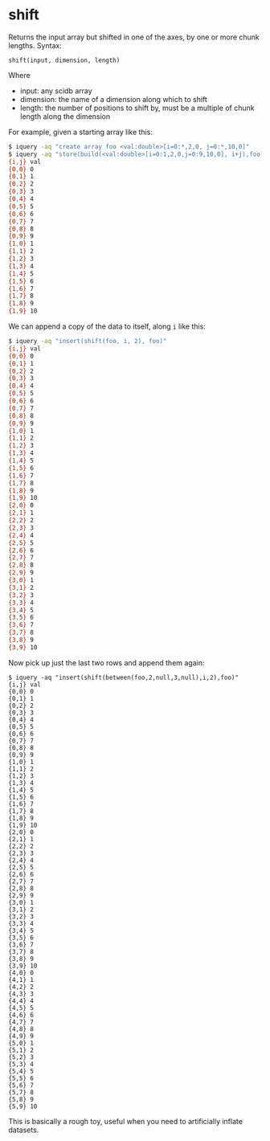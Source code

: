 # shift

Returns the input array but shifted in one of the axes, by one or more chunk lengths. Syntax:
```
shift(input, dimension, length)
```

Where

 * input: any scidb array
 * dimension: the name of a dimension along which to shift
 * length: the number of positions to shift by, must be a multiple of chunk length along the dimension
 
For example, given a starting array like this:
```bash
$ iquery -aq "create array foo <val:double>[i=0:*,2,0, j=0:*,10,0]"
$ iquery -aq "store(build(<val:double>[i=0:1,2,0,j=0:9,10,0], i+j),foo)"
{i,j} val
{0,0} 0
{0,1} 1
{0,2} 2
{0,3} 3
{0,4} 4
{0,5} 5
{0,6} 6
{0,7} 7
{0,8} 8
{0,9} 9
{1,0} 1
{1,1} 2
{1,2} 3
{1,3} 4
{1,4} 5
{1,5} 6
{1,6} 7
{1,7} 8
{1,8} 9
{1,9} 10
```

We can append a copy of the data to itself, along `i` like this:
```bash
$ iquery -aq "insert(shift(foo, i, 2), foo)"
{i,j} val
{0,0} 0
{0,1} 1
{0,2} 2
{0,3} 3
{0,4} 4
{0,5} 5
{0,6} 6
{0,7} 7
{0,8} 8
{0,9} 9
{1,0} 1
{1,1} 2
{1,2} 3
{1,3} 4
{1,4} 5
{1,5} 6
{1,6} 7
{1,7} 8
{1,8} 9
{1,9} 10
{2,0} 0
{2,1} 1
{2,2} 2
{2,3} 3
{2,4} 4
{2,5} 5
{2,6} 6
{2,7} 7
{2,8} 8
{2,9} 9
{3,0} 1
{3,1} 2
{3,2} 3
{3,3} 4
{3,4} 5
{3,5} 6
{3,6} 7
{3,7} 8
{3,8} 9
{3,9} 10
```

Now pick up just the last two rows and append them again:
```
$ iquery -aq "insert(shift(between(foo,2,null,3,null),i,2),foo)"
{i,j} val
{0,0} 0
{0,1} 1
{0,2} 2
{0,3} 3
{0,4} 4
{0,5} 5
{0,6} 6
{0,7} 7
{0,8} 8
{0,9} 9
{1,0} 1
{1,1} 2
{1,2} 3
{1,3} 4
{1,4} 5
{1,5} 6
{1,6} 7
{1,7} 8
{1,8} 9
{1,9} 10
{2,0} 0
{2,1} 1
{2,2} 2
{2,3} 3
{2,4} 4
{2,5} 5
{2,6} 6
{2,7} 7
{2,8} 8
{2,9} 9
{3,0} 1
{3,1} 2
{3,2} 3
{3,3} 4
{3,4} 5
{3,5} 6
{3,6} 7
{3,7} 8
{3,8} 9
{3,9} 10
{4,0} 0
{4,1} 1
{4,2} 2
{4,3} 3
{4,4} 4
{4,5} 5
{4,6} 6
{4,7} 7
{4,8} 8
{4,9} 9
{5,0} 1
{5,1} 2
{5,2} 3
{5,3} 4
{5,4} 5
{5,5} 6
{5,6} 7
{5,7} 8
{5,8} 9
{5,9} 10
```

This is basically a rough toy, useful when you need to artificially inflate datasets.

